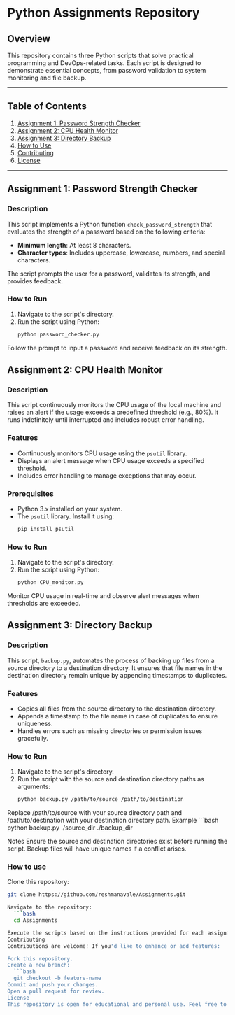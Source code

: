 # Python Assignments Repository

## Overview
This repository contains three Python scripts that solve practical programming and DevOps-related tasks. Each script is designed to demonstrate essential concepts, from password validation to system monitoring and file backup.

---

## Table of Contents
1. [Assignment 1: Password Strength Checker](#assignment-1-password-strength-checker)
2. [Assignment 2: CPU Health Monitor](#assignment-2-cpu-health-monitor)
3. [Assignment 3: Directory Backup](#assignment-3-directory-backup)
4. [How to Use](#how-to-use)
5. [Contributing](#contributing)
6. [License](#license)

---

## Assignment 1: Password Strength Checker

### Description
This script implements a Python function `check_password_strength` that evaluates the strength of a password based on the following criteria:
- **Minimum length**: At least 8 characters.
- **Character types**: Includes uppercase, lowercase, numbers, and special characters.

The script prompts the user for a password, validates its strength, and provides feedback.

### How to Run
1. Navigate to the script's directory.
2. Run the script using Python:
   ```bash
   python password_checker.py
Follow the prompt to input a password and receive feedback on its strength.

## Assignment 2: CPU Health Monitor

### Description
This script continuously monitors the CPU usage of the local machine and raises an alert if the usage exceeds a predefined threshold (e.g., 80%). It runs indefinitely until interrupted and includes robust error handling.

### Features
- Continuously monitors CPU usage using the `psutil` library.
- Displays an alert message when CPU usage exceeds a specified threshold.
- Includes error handling to manage exceptions that may occur.

### Prerequisites
- Python 3.x installed on your system.
- The `psutil` library. Install it using:
   ```bash
   pip install psutil

### How to Run
1. Navigate to the script's directory.
2. Run the script using Python:
   ```bash
   python CPU_monitor.py
Monitor CPU usage in real-time and observe alert messages when thresholds are exceeded.


## Assignment 3: Directory Backup

### Description
This script, `backup.py`, automates the process of backing up files from a source directory to a destination directory. It ensures that file names in the destination directory remain unique by appending timestamps to duplicates.

### Features
- Copies all files from the source directory to the destination directory.
- Appends a timestamp to the file name in case of duplicates to ensure uniqueness.
- Handles errors such as missing directories or permission issues gracefully.

### How to Run
1. Navigate to the script's directory.
2. Run the script with the source and destination directory paths as arguments:
   ```bash
   python backup.py /path/to/source /path/to/destination

  Replace /path/to/source with your source directory path and /path/to/destination with your destination directory path.
   Example
    ```bash
    python backup.py ./source_dir ./backup_dir

  Notes
  Ensure the source and destination directories exist before running the script.
  Backup files will have unique names if a conflict arises.

### How to use
Clone this repository:
  ```bash
  git clone https://github.com/reshmanavale/Assignments.git

Navigate to the repository:
    ```bash
    cd Assignments

Execute the scripts based on the instructions provided for each assignment.
Contributing
Contributions are welcome! If you'd like to enhance or add features:

Fork this repository.
Create a new branch:
    ```bash
    git checkout -b feature-name
Commit and push your changes.
Open a pull request for review.
License
This repository is open for educational and personal use. Feel free to use, modify, and share, but please provide attribution where applicable.


